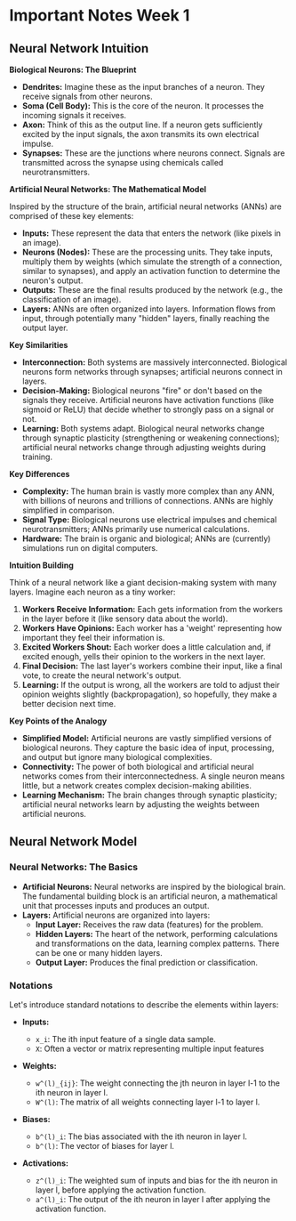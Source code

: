 # Important Notes Week 1

## Neural Network Intuition

**Biological Neurons: The Blueprint**

- **Dendrites:** Imagine these as the input branches of a neuron. They receive signals from other neurons.
- **Soma (Cell Body):** This is the core of the neuron. It processes the incoming signals it receives.
- **Axon:** Think of this as the output line. If a neuron gets sufficiently excited by the input signals, the axon transmits its own electrical impulse.
- **Synapses:** These are the junctions where neurons connect. Signals are transmitted across the synapse using chemicals called neurotransmitters.

**Artificial Neural Networks: The Mathematical Model**

Inspired by the structure of the brain, artificial neural networks (ANNs) are comprised of these key elements:

- **Inputs:** These represent the data that enters the network (like pixels in an image).
- **Neurons (Nodes):** These are the processing units. They take inputs, multiply them by weights (which simulate the strength of a connection, similar to synapses), and apply an activation function to determine the neuron's output.
- **Outputs:** These are the final results produced by the network (e.g., the classification of an image).
- **Layers:** ANNs are often organized into layers. Information flows from input, through potentially many "hidden" layers, finally reaching the output layer.

**Key Similarities**

- **Interconnection:** Both systems are massively interconnected. Biological neurons form networks through synapses; artificial neurons connect in layers.
- **Decision-Making:** Biological neurons "fire" or don't based on the signals they receive. Artificial neurons have activation functions (like sigmoid or ReLU) that decide whether to strongly pass on a signal or not.
- **Learning:** Both systems adapt. Biological neural networks change through synaptic plasticity (strengthening or weakening connections); artificial neural networks change through adjusting weights during training.

**Key Differences**

- **Complexity:** The human brain is vastly more complex than any ANN, with billions of neurons and trillions of connections. ANNs are highly simplified in comparison.
- **Signal Type:** Biological neurons use electrical impulses and chemical neurotransmitters; ANNs primarily use numerical calculations.
- **Hardware:** The brain is organic and biological; ANNs are (currently) simulations run on digital computers.

**Intuition Building**

Think of a neural network like a giant decision-making system with many layers. Imagine each neuron as a tiny worker:

1. **Workers Receive Information:** Each gets information from the workers in the layer before it (like sensory data about the world).
2. **Workers Have Opinions:** Each worker has a 'weight' representing how important they feel their information is.
3. **Excited Workers Shout:** Each worker does a little calculation and, if excited enough, yells their opinion to the workers in the next layer.
4. **Final Decision:** The last layer's workers combine their input, like a final vote, to create the neural network's output.
5. **Learning:** If the output is wrong, all the workers are told to adjust their opinion weights slightly (backpropagation), so hopefully, they make a better decision next time.

**Key Points of the Analogy**

- **Simplified Model:** Artificial neurons are vastly simplified versions of biological neurons. They capture the basic idea of input, processing, and output but ignore many biological complexities.
- **Connectivity:** The power of both biological and artificial neural networks comes from their interconnectedness. A single neuron means little, but a network creates complex decision-making abilities.
- **Learning Mechanism:** The brain changes through synaptic plasticity; artificial neural networks learn by adjusting the weights between artificial neurons.

## Neural Network Model

### Neural Networks: The Basics

- **Artificial Neurons:** Neural networks are inspired by the biological brain. The fundamental building block is an artificial neuron, a mathematical unit that processes inputs and produces an output.
- **Layers:** Artificial neurons are organized into layers:
  - **Input Layer:** Receives the raw data (features) for the problem.
  - **Hidden Layers:** The heart of the network, performing calculations and transformations on the data, learning complex patterns. There can be one or many hidden layers.
  - **Output Layer:** Produces the final prediction or classification.

### Notations

Let's introduce standard notations to describe the elements within layers:

- **Inputs:**

  - `x_i`: The ith input feature of a single data sample.
  - `X`: Often a vector or matrix representing multiple input features

- **Weights:**

  - `w^(l)_{ij}`: The weight connecting the jth neuron in layer l-1 to the ith neuron in layer l.
  - `W^(l)`: The matrix of all weights connecting layer l-1 to layer l.

- **Biases:**

  - `b^(l)_i`: The bias associated with the ith neuron in layer l.
  - `b^(l)`: The vector of biases for layer l.

- **Activations:**

  - `z^(l)_i`: The weighted sum of inputs and bias for the ith neuron in layer l, before applying the activation function.
  - `a^(l)_i`: The output of the ith neuron in layer l after applying the activation function.
